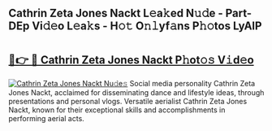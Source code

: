 ## Cathrin Zeta Jones Nackt L𝚎a𝚔ed N𝚞𝚍e - Part-DEp Vi𝚍𝚎o L𝚎a𝚔s - H𝚘𝚝 O𝚗𝚕yf𝚊ns P𝚑𝚘tos LyAlP

# <h2><a href="http://kf0isgp.oniu.top/?m=Cathrin+Zeta+Jones+Nackt">🔗👉 🔴 Cathrin Zeta Jones Nackt P𝚑ot𝚘𝚜 V𝚒d𝚎o</a></h2>

[![Cathrin Zeta Jones Nackt Nu𝚍e𝚜](https://i.imgur.com/0qMVB7G.gif)](http://kf0isgp.oniu.top/?m=Cathrin+Zeta+Jones+Nackt)
Social media personality Cathrin Zeta Jones Nackt, acclaimed for disseminating dance and lifestyle ideas, through presentations and personal vlogs. Versatile aerialist Cathrin Zeta Jones Nackt, known for their exceptional skills and accomplishments in performing aerial acts.  
